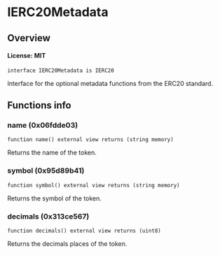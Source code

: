 # IERC20Metadata

## Overview

#### License: MIT

```solidity
interface IERC20Metadata is IERC20
```

Interface for the optional metadata functions from the ERC20 standard.
## Functions info

### name (0x06fdde03)

```solidity
function name() external view returns (string memory)
```

Returns the name of the token.
### symbol (0x95d89b41)

```solidity
function symbol() external view returns (string memory)
```

Returns the symbol of the token.
### decimals (0x313ce567)

```solidity
function decimals() external view returns (uint8)
```

Returns the decimals places of the token.
